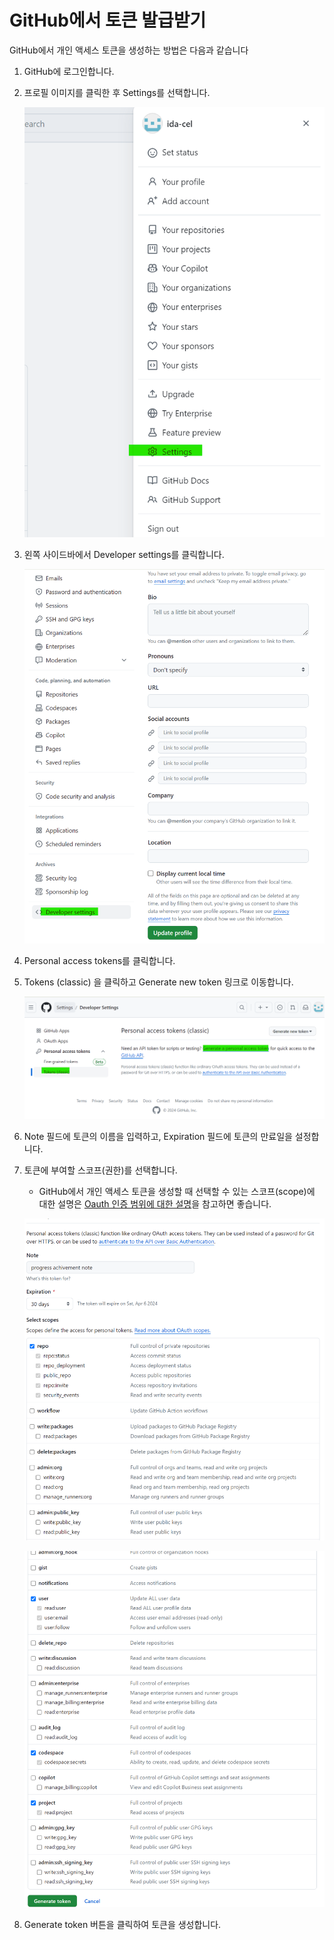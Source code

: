 # GitHub에서 토큰 발급받기

GitHub에서 개인 액세스 토큰을 생성하는 방법은 다음과 같습니다

1. GitHub에 로그인합니다.

1. 프로필 이미지를 클릭한 후 Settings를 선택합니다.

    ![alt text](image-24.png)

1. 왼쪽 사이드바에서 Developer settings를 클릭합니다.

    ![alt text](image-19.png)

1. Personal access tokens를 클릭합니다.

1. Tokens (classic) 을 클릭하고 Generate new token 링크로 이동합니다.

    ![alt text](image-20.png)

1. Note 필드에 토큰의 이름을 입력하고, Expiration 필드에 토큰의 만료일을 설정합니다.

1. 토큰에 부여할 스코프(권한)를 선택합니다.
    - GitHub에서 개인 액세스 토큰을 생성할 때 선택할 수 있는 스코프(scope)에 대한 설명은 [Oauth 인증 범위에 대한 설명](https://docs.github.com/ko/apps/oauth-apps/building-oauth-apps/scopes-for-oauth-apps)을 참고하면 좋습니다.

    ![alt text](image-22.png)

    ![alt text](image-23.png)

1. Generate token 버튼을 클릭하여 토큰을 생성합니다.